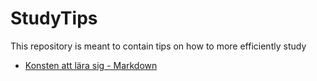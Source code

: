 # StudyTips

This repository is meant to contain tips on how to more efficiently study

* [Konsten att lära sig - Markdown](Konsten_att_lära_sig.md)
